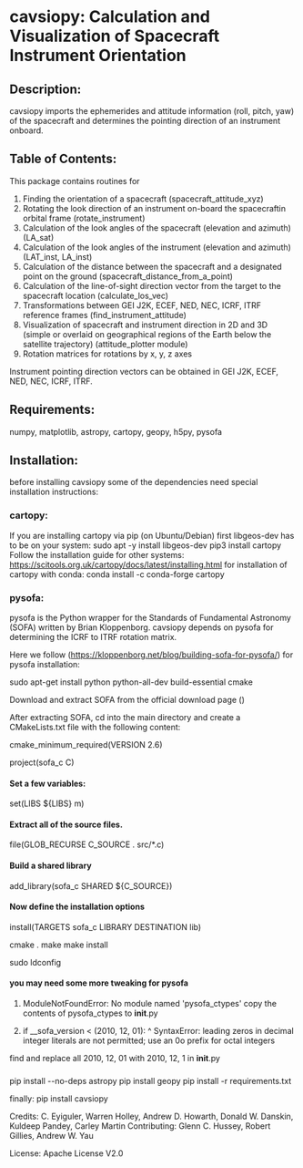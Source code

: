 # cavsiopy: Calculation and Visualization of Spacecraft Instrument Orientation

## Description:
cavsiopy imports the ephemerides and attitude information (roll, pitch, yaw) of the spacecraft and determines the pointing direction of an instrument onboard.

## Table of Contents:
This package contains routines for
1. Finding the orientation of a spacecraft (spacecraft_attitude_xyz)
2. Rotating the look direction of an instrument on-board the spacecraftin orbital frame (rotate_instrument)
3. Calculation of the look angles of the spacecraft (elevation and azimuth) (LA_sat)
4. Calculation of the look angles of the instrument (elevation and azimuth) (LAT_inst, LA_inst)
5. Calculation of the distance between the spacecraft and a designated point on the ground (spacecraft_distance_from_a_point)
6. Calculation of the line-of-sight direction vector from the target to the spacecraft location (calculate_los_vec)
7. Transformations between GEI J2K, ECEF, NED, NEC, ICRF, ITRF reference frames (find_instrument_attitude)
8. Visualization of spacecraft and instrument direction in 2D and 3D (simple or overlaid on geographical regions of the Earth below the satellite trajectory) (attitude_plotter module)
9. Rotation matrices for rotations by x, y, z axes

Instrument pointing direction vectors can be obtained in GEI J2K, ECEF, NED, NEC, ICRF, ITRF.

## Requirements:
numpy, matplotlib, astropy, cartopy, geopy, h5py, pysofa

## Installation:
before installing cavsiopy some of the dependencies need special installation instructions:

### cartopy:
If you are installing cartopy via pip (on Ubuntu/Debian) first libgeos-dev has to be on your system:
sudo apt -y install libgeos-dev
pip3 install cartopy 
Follow the installation guide for other systems: https://scitools.org.uk/cartopy/docs/latest/installing.html
for installation of cartopy with conda:
conda install -c conda-forge cartopy

### pysofa:
pysofa is the Python wrapper for the Standards of Fundamental Astronomy (SOFA)  written by Brian Kloppenborg.
cavsiopy depends on pysofa for determining the ICRF to ITRF rotation matrix.

Here we follow (https://kloppenborg.net/blog/building-sofa-for-pysofa/) for pysofa installation:

sudo apt-get install python python-all-dev build-essential cmake

Download and extract SOFA from the official download page ()

After extracting SOFA, cd into the main directory and create a CMakeLists.txt file with the following content:

cmake_minimum_required(VERSION 2.6)

project(sofa_c C)
  
####  Set a few variables:
set(LIBS ${LIBS} m)

#### Extract all of the source files.
file(GLOB_RECURSE C_SOURCE . src/*.c)

#### Build a shared library
add_library(sofa_c SHARED ${C_SOURCE})
  
#### Now define the installation options
install(TARGETS sofa_c LIBRARY DESTINATION lib)

cmake .
make
make install

sudo ldconfig

#### you may need some more tweaking for pysofa

1. ModuleNotFoundError: No module named 'pysofa_ctypes'
copy the contents of pysofa_ctypes to __init__.py

2. if __sofa_version < (2010, 12, 01):
                                   ^
SyntaxError: leading zeros in decimal integer literals are not permitted; use an 0o prefix for octal integers

find and replace all 2010, 12, 01 with 2010, 12, 1 in __init__.py

###
pip install --no-deps astropy
pip install geopy
pip install -r requirements.txt

finally:
pip install cavsiopy


Credits: C. Eyiguler, Warren Holley, Andrew D. Howarth, Donald W. Danskin, Kuldeep Pandey, Carley Martin
Contributing: Glenn C. Hussey, Robert Gillies, Andrew W. Yau

License: Apache License V2.0
